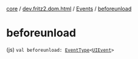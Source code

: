 [core](../../index.md) / [dev.fritz2.dom.html](../index.md) / [Events](index.md) / [beforeunload](./beforeunload.md)

# beforeunload

(js) `val beforeunload: `[`EventType`](../-event-type/index.md)`<`[`UIEvent`](https://kotlinlang.org/api/latest/jvm/stdlib/org.w3c.dom.events/-u-i-event/index.html)`>`